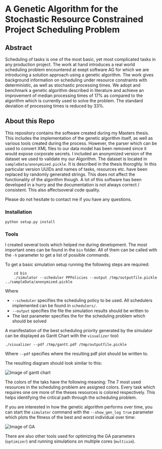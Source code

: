 # A Genetic Algorithm for the Stochastic Resource Constrained Project Scheduling Problem

## Abstract

Scheduling of tasks is one of the most basic, yet most complicated tasks in any production project. The work at hand introduces a real world scheduling problem encountered at exept software AG for which we are introducing a solution approach using a genetic algorithm. The work gives background information on scheduling under resource constraints with deterministic, as well as stochastic processing times. We adopt and benchmark a genetic algorithm described in literature and achieve an improvement of median processing times of 17% as compared to the algorithm which is currently used to solve the problem. The standard deviation of processing times is reduced by 33%.

## About this Repo

This repository contains the software created during my Masters thesis. This includes the implementation of the genetic algorithm itself, as well as various tools created during the process. However, the parser which can be used to convert XML files to our data model has been removed since it would expose corporate secrets.
I included an anonymized version of the dataset we used to validate my our Algorithm. The dataset is located in `sampleData/anonymized.pickle`. It is described in the thesis thoroghly. In this particular version UUIDs and names of tasks, resources etc. have been replaced by randomly generated strings. This does not affect the functionality of the algorithm though.
A lot of this software has been developed in a hurry and the documentation is not always correct / consistent. This also affectsoveral code quality.

Please do not hesitate to contact me if you have any questions.

### Installation

	python setup.py install

### Tools

I created several tools which helped me during development. The most important ones can be found in the `bin` folder. All of them can be called with the `-h` parameter to get a list of possible commands.


To get a basic simulation setup running the following steps are required:
		
		cd bin
		./simulator --scheduler PPPolicies --output /tmp/outputfile.pickle ../sampleData/anonymized.pickle
Where 
* `--scheduler` specifies the scheduling policy to be used. All schedulers implemented can be found in `schedulers/`.
* `--output` specifies the file the simulation results should be written to
* The last parameter specifies the for the scheduling problem which should be solved

A manifestation of the best scheduling priority generated by the simulator can be displayed as Gantt Chart with the `visualizer` tool:

	./visualizer --pdf /tmp/gantt.pdf /tmp/outputfile.pickle

Where `--pdf` specifies where the resulting pdf plot should be written to.

The resulting diagram should look similar to this:

![Image of gantt chart](https://raw.githubusercontent.com/juliusf/Genetic-SRCPSP/master/doc/gantt.png)

The colors of the taks have the following meaning: The 7 most used resources in the scheduling problem are assigned colors. Every task which requires one ore more of the theses resources is colored respectively. This helps identifying the critical path through the scheduling problem.

If you are interested in how the genetic algorithm performs over time, you can start the `simulator` command with the `--show_gen_log true` parameter which plots the fitness of the best and worst individual over time:

![Image of GA](https://raw.githubusercontent.com/juliusf/Genetic-SRCPSP/master/doc/fitnessOverTime.png)

There are also other tools used for optimizing the GA parameters (`optimizer`) and running simulations on multiple cores (`multisim`).


